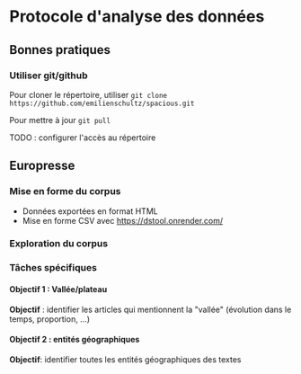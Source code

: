 # Protocole d'analyse des données

## Bonnes pratiques

### Utiliser git/github

Pour cloner le répertoire, utiliser `git clone https://github.com/emilienschultz/spacious.git`

Pour mettre à jour `git pull`

TODO : configurer l'accès au répertoire

## Europresse

### Mise en forme du corpus

- Données exportées en format HTML
- Mise en forme CSV avec https://dstool.onrender.com/

### Exploration du corpus

### Tâches spécifiques

#### Objectif 1 : Vallée/plateau

**Objectif** : identifier les articles qui mentionnent la "vallée" (évolution dans le temps, proportion, ...)

#### Objectif 2 : entités géographiques

**Objectif**: identifier toutes les entités géographiques des textes
